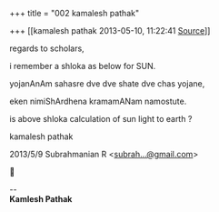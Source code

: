 +++
title = "002 kamalesh pathak"

+++
[[kamalesh pathak	2013-05-10, 11:22:41 [Source](https://groups.google.com/g/samskrita/c/7AgnCGZnWO8)]]



regards to scholars,

i remember a shloka as below for SUN.

yojanAnAm sahasre dve dve shate dve chas yojane,

eken nimiShArdhena kramamANam namostute.

is above shloka calculation of sun light to earth ?

kamalesh pathak

  
  

2013/5/9 Subrahmanian R \<[subrah...@gmail.com]()\>



  
  

  

--  
**Kamlesh Pathak**

  

